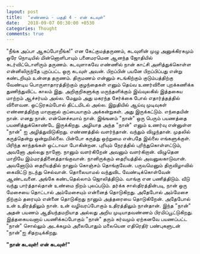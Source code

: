 ```yaml
---
layout: post
title:  "எண்ணம் - பகுதி 4 - என் கடவுள்"
date:   2018-09-07 00:30:00 +0530
categories: Thought
comments: true
---
```

"நீங்க அப்பா ஆகப்போறீங்க!" என கேட்குமத்தருணம், கடவுளின் முழு அனுக்கிரகமும் ஒரே நொடியில் மின்னொளிபாயும் பனைமரமென ஆனந்த ஜோதியில் சுடர்விட்டொளிரும் தருணம். கடவுளாகவே எண்ணில் நான் காட்சி அளித்துக்கொள்ள என்னிலிருந்தே புறப்பட்ட ஒரு கடவுள் அவன். பிறப்பின் பயனே பிறப்பிப்பது என்று கண்டறியும் உன்னத தருணம். திருமணம் என்னும் சடங்கிற்கும் குடும்பத்திற்கு வேண்டிய பொருளாதாரத்திற்கும் குழந்தைகள் எனும் தெய்வ உணர்வினை புறக்கணிக்க துணிந்துவிட்ட காலம் இது. அறிகுறிகளுக்கு மருந்தளிக்கும் இவ்வுலகில் இத்தகைய மாற்றம் ஆச்சர்யம் அல்ல. மேலும் அது மகரந்த சேர்க்கை போல் எதார்த்தத்தில் விளைவன. ஒட்டுரகம்போல் திட்டமிடல் அல்ல. இறுதியில் ஆய்வு முடிவுகள் எண்ணத்திற்கு மாறானால் குப்பையாகும் அக்கன்றுகள். அது இருக்கட்டும். எந்தையின் நான். எனது நான். என்னெச்சமாய் நான். இங்ஙனம் "நான்" ஒரு பெரும் பயணத்தை பயணித்துக்கொண்டே இருக்கிறது. அழியாத அந்த "நான்" எனும் உணர்வு என்னுள்ள "நான்" ஐ அழித்துவிடுகிறது. எண்ணத்தில் வளர்ந்தான். வந்தும் விழுந்தான். முதலில் கருத்தென்று ஒன்றுமில்லை. பின்போ கருத்து ஒற்றுமை என்பதே இல்லை எங்களுக்குள்.  பிரிந்த காந்தங்கள் ஒட்டாவா போகின்றன. புரியும் நேரத்தில் புரிந்துகொள்ளட்டும், அவனோ அல்லது நானோ. நானும் வளர்கிறேன் அவனும் வளர்கிறான். விழுதென மாறியே இம்மரத்தினைத்தாங்குவான். நானிருக்கும் தைரியத்தில் அவனுலகாடுவான். அவனோடும் தைரியத்தில் நானும் கொஞ்சம் தொங்குவேன். பருவமெனும் திருவிழாவில் கைவிட்டு நடந்து செல்வான். தொலையாமல் வந்துவிட வேண்டிக்கொள்வேன் ஆண்டவனை. அங்கே கண்டதெல்லாம் ஜொலித்திடும். வாங்கு என பணித்திடும். வீடு வந்து பார்த்தால்தான் உண்மை நிறம் புலப்படும். தர்க்க சாஸ்திரத்தின்படி, நான் ஒரு மேசையை தொட்டால் அம்மேசையும் என்னைத் தொடுகிறது. அதேபோல் அம்மேசை நிற்கும் தரையும் என்னை தொடுகிறது நானும் அத்தரையை தொடுகிறேன். அதேபோல் உன் உதிரத்திலும் நான். உன் வழிவரப்போகும் உதிரத்திலும் நான்தான். இந்த "நான்" அதன் பயணம் ஆதியந்தமறியாத அல்லது அறிய முடியாதவண்ணம் பிரமிப்பூட்டுகிறது. இத்தகையவனாய் பயணிக்கப்போகும் "நான்" தரும் கர்வமும் ஏற்கனவே பயணப்பட்ட "நான்" சொல்லும் அடக்கமும் அலைபோதும் மலையென எதிரெதிர் பண்புகளுடன் "நான்"ஐ சிதறடிக்கிறது.

<b>"நான் கடவுள்! என் கடவுள்!"<b>